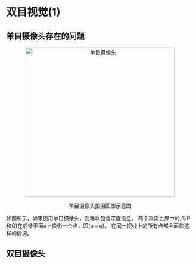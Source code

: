 双目视觉(1)
=========
## 单目摄像头存在的问题 
<div  align="center">    
<img src="https://raw.githubusercontent.com/lvniqi/machine-learning/master/stero_vision/Single%20camera.PNG" height = "400" alt="单目摄像头" align=center />

单目摄像头拍摄图像示意图
</div>
如图所示，如果使用单目摄像头，则难以包含深度信息。
两个真实世界中的点(P和Q)在成像平面π上投影一个点，即(p ≡ q)。
在同一视线上的所有点都会面临这样的情况。

## 双目摄像头
